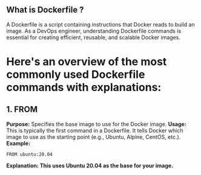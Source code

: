 ## What is Dockerfile ?
A Dockerfile is a script containing instructions that Docker reads to build an image. As a DevOps engineer, understanding Dockerfile commands is essential for creating efficient, reusable, and scalable Docker images.

# Here's an overview of the most commonly used Dockerfile commands with explanations:

## 1. FROM
**Purpose:** Specifies the base image to use for the Docker image.
**Usage:** This is typically the first command in a Dockerfile. It tells Docker which image to use as the starting point (e.g., Ubuntu, Alpine, CentOS, etc.).
**Example:**
```
FROM ubuntu:20.04
```
**Explanation: This uses Ubuntu 20.04 as the base for your image.**


